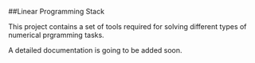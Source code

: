 ##Linear Programming Stack

This project contains a set of tools required for solving different types of numerical prgramming tasks.

A detailed documentation is going to be added soon.
